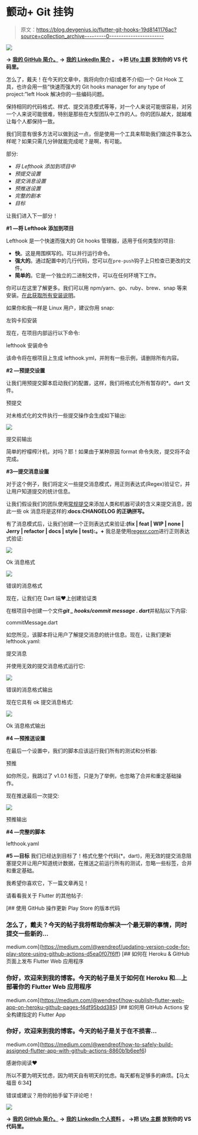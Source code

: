# 颤动+ Git 挂钩

> 原文：<https://blog.devgenius.io/flutter-git-hooks-19d8141176ac?source=collection_archive---------0----------------------->

![](img/81ccfe56a91526192bab086af5cc0807.png)

**→** [**我的 GitHub 简介。**](http://github.com/wendreof) **→** [**我的 LinkedIn 简介**](https://www.linkedin.com/in/wendreof/) **。
→把** [**Ufo 主题**](https://marketplace.visualstudio.com/items?itemName=wendreof.ufo) **放到你的 VS 代码里。**

怎么了，戴夫！在今天的文章中，我将向你介绍(或者不介绍)一个 Git Hook 工具，也许会用一些“快速而强大的 Git hooks manager for any type of project:”left Hook 解决你的一些编码问题。

保持相同的代码格式、样式、提交消息模式等等，对一个人来说可能很容易，对另一个人来说可能很难，特别是那些在大型团队中工作的人。你的团队越大，就越难让每个人都保持一致。

我们同意有很多方法可以做到这一点，但是使用一个工具来帮助我们做这件事怎么样呢？如果只需几分钟就能完成呢？是啊，有可能。

部分:

*   *将 Lefthook 添加到项目中*
*   *预提交设置*
*   *提交消息设置*
*   *预推送设置*
*   *完整的剧本*
*   *目标*

让我们进入下一部分！

**#1 —将 Lefthook 添加到项目**

Lefthook 是一个快速而强大的 Git hooks 管理器，适用于任何类型的项目:

*   **快**。这是用围棋写的。可以并行运行命令。
*   **强大的**。通过配置中的几行代码，您可以在`pre-push`钩子上只检查已更改的文件。
*   **简单的**。它是一个独立的二进制文件，可以在任何环境下工作。

你可以在这里了解更多。我们可以用 npm/yarn、go、ruby、brew、snap 等来安装。[在此获取所有安装说明](https://github.com/evilmartians/lefthook/blob/master/docs/full_guide.md)。

如果你和我一样是 Linux 用户，建议你用 snap:

左钩卡扣安装

现在，在项目内部运行以下命令:

lefthook 安装命令

该命令将在根项目上生成 lefthook.yml，并附有一些示例，请删除所有内容。

**#2 —预提交设置**

让我们用预提交脚本启动我们的配置，这样，我们将格式化所有暂存的*。dart 文件。

预提交

对未格式化的文件执行一些提交操作会生成如下输出:

![](img/51e14f4dfa5a9da2377407f8cfc09fe5.png)

提交前输出

简单的柠檬榨汁机，对吗？耶！如果由于某种原因 format 命令失败，提交将不会完成。

**#3—提交消息设置**

对于这个例子，我们将定义一些提交消息模式，用正则表达式(Regex)验证它，并让用户知道提交的统计信息。

让我们假设我们的团队使用[常规提交](https://www.conventionalcommits.org/en/v1.0.0/)来添加人类和机器可读的含义来提交消息，因此一些 ok 消息将是这样的:**docs:CHANGELOG 的正确拼写。**

有了消息模式后，让我们创建一个正则表达式来验证:**(fix | feat | WIP | none | Jerry | refactor | docs | style | test)\:。+** 我总是使用[regexr.com](https://regexr.com/)进行正则表达式验证:

![](img/bce6711e539d094c4c390400df5e10c0.png)

Ok 消息格式

![](img/eeaa96b065f355b87d06fd2d313e43fa.png)

错误的消息格式

现在，让我们在 Dart 端❤上创建验证类

在根项目中创建一个文件***git _ hooks/commit message . dart***并粘贴以下内容:

commitMessage.dart

如您所见，该脚本将让用户了解提交消息的统计信息。现在，让我们更新 lefthook.yaml:

提交消息

并使用无效的提交消息格式运行它:

![](img/d96230237b668863a3b3b945886db9de.png)

错误的消息格式输出

现在它具有 ok 提交消息格式:

![](img/3aaae2cf8ca8cbeb85a0e9e27a3fbf18.png)

Ok 消息格式输出

**#4 —预推送设置**

在最后一个设置中，我们的脚本应该运行我们所有的测试和分析器:

预推

如你所见，我跳过了 v1.0.1 标签，只是为了举例，也忽略了合并和重定基础操作。

现在推送最后一次提交:

![](img/c59995870d129cb6048c68a15405e434.png)

预推输出

**#4 —完整的脚本**

lefthook.yaml

**#5 —目标**
我们已经达到目标了！格式化整个代码(*。dart)，用无效的提交消息阻塞提交并让用户知道统计数据，在推送之前运行所有的测试，忽略一些标签，合并和重定基础。

我希望你喜欢它，下一篇文章再见！

请看看我关于 Flutter 的其他帖子:

[](https://medium.com/@wendreof/updating-version-code-for-play-store-using-github-actions-d5ea0f07f6ff) [## 使用 GitHub 操作更新 Play Store 的版本代码

### 怎么了，戴夫？今天的帖子我将帮助你解决一个最无聊的事情，同时提交一些新的…

medium.com](https://medium.com/@wendreof/updating-version-code-for-play-store-using-github-actions-d5ea0f07f6ff) [](https://medium.com/@wendreof/how-publish-flutter-web-app-on-heroku-github-pages-f4df95bdd385) [## 如何在 Heroku & GitHub 页面上发布 Flutter Web 应用程序

### 你好，欢迎来到我的博客。今天的帖子是关于如何在 Heroku 和…上部署你的 Flutter Web 应用程序

medium.com](https://medium.com/@wendreof/how-publish-flutter-web-app-on-heroku-github-pages-f4df95bdd385) [](https://medium.com/@wendreof/how-to-safely-build-assigned-flutter-app-with-github-actions-8860b1b6eef6) [## 如何用 GitHub Actions 安全构建指定的 Flutter App

### 你好，欢迎来到我的博客。今天的帖子是关于在不损害…

medium.com](https://medium.com/@wendreof/how-to-safely-build-assigned-flutter-app-with-github-actions-8860b1b6eef6) 

感谢你阅读❤

所以不要为明天忧虑，因为明天自有明天的忧虑。每天都有足够多的麻烦。【马太福音 6:34】

错误或建议？用你的拍手留下评论吧！

![](img/58f375cd28ca4ca9f2064322b22d45ff.png)

**→** [**我的 GitHub 简介。**](http://github.com/wendreof) **→** [**我的 LinkedIn 个人资料**](https://www.linkedin.com/in/wendreof/) **。
→把** [**Ufo 主题**](https://marketplace.visualstudio.com/items?itemName=wendreof.ufo) **放到你的 VS 代码里。**